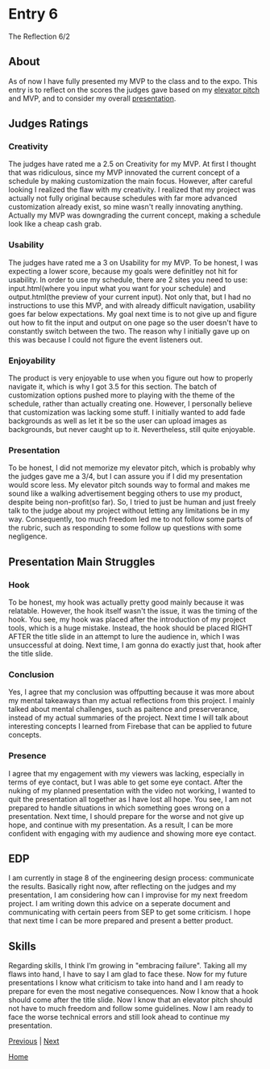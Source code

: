 # Entry 6
The Reflection 6/2


## About

As of now I have fully presented my MVP to the class and to the expo. This entry is to reflect on the scores the judges gave based on my [elevator pitch](https://docs.google.com/document/d/1Cur3qpqJhUfzkvE5os3QYdu-7uHc-YeyUuqJXg6y9jQ/edit) and MVP, and to consider my overall [presentation](https://docs.google.com/presentation/d/145qoGyJujCYushJ5XC9N0S_cIZV6e-Eh_yQElVwaBQM/edit).


## Judges Ratings

### Creativity

The judges have rated me a 2.5 on Creativity for my MVP. At first I thought that was ridiculous, since my MVP innovated the current concept of a schedule by making customization the main focus. However, after careful looking I realized the flaw with my creativity. I realized that my project was actually not fully original because schedules with far more advanced customization already exist, so mine wasn't really innovating anything. Actually my MVP was downgrading the current concept, making a schedule look like a cheap cash grab.

### Usability

The judges have rated me a 3 on Usability for my MVP. To be honest, I was expecting a lower score, because my goals were definitley not hit for usability. In order to use my schedule, there are 2 sites you need to use: input.html(where you input what you want for your schedule) and output.html(the preview of your current input). Not only that, but I had no instructions to use this MVP, and with already difficult navigation, usability goes far below expectations. My goal next time is to not give up and figure out how to fit the input and output on one page so the user doesn't have to constantly switch between the two. The reason why I initially gave up on this was because I could not figure the event listeners out.

### Enjoyability

The product is very enjoyable to use when you figure out how to properly navigate it, which is why I got 3.5 for this section. The batch of customization options pushed more to playing with the theme of the schedule, rather than actually creating one. However, I personally believe that customization was lacking some stuff. I initially wanted to add fade backgrounds as well as let it be so the user can upload images as backgrounds, but never caught up to it. Nevertheless, still quite enjoyable.

### Presentation

To be honest, I did not memorize my elevator pitch, which is probably why the judges gave me a 3/4, but I can assure you if I did my presentation would score less. My elevator pitch sounds way to formal and makes me sound like a walking advertisement begging others to use my product, despite being non-profit(so far). So, I tried to just be human and just freely talk to the judge about my project without letting any limitations be in my way. Consequently, too much freedom led me to not follow some parts of the rubric, such as responding to some follow up questions with some negligence.


## Presentation Main Struggles

### Hook

To be honest, my hook was actually pretty good mainly because it was relatable. However, the hook itself wasn't the issue, it was the timing of the hook. You see, my hook was placed after the introduction of my project tools, which is a huge mistake. Instead, the hook should be placed RIGHT AFTER the title slide in an attempt to lure the audience in, which I was unsuccessful at doing. Next time, I am gonna do exactly just that, hook after the title slide.

### Conclusion

Yes, I agree that my conclusion was offputting because it was more about my mental takeaways than my actual reflections from this project. I mainly talked about mental challenges, such as paitence and preserverance, instead of my actual summaries of the project. Next time I will talk about interesting concepts I learned from Firebase that can be applied to future concepts.

### Presence

I agree that my engagement with my viewers was lacking, especially in terms of eye contact, but I was able to get some eye contact. After the nuking of my planned presentation with the video not working, I wanted to quit the presentation all together as I have lost all hope. You see, I am not prepared to handle situations in which something goes wrong on a presentation. Next time, I should prepare for the worse and not give up hope, and continue with my presentation. As a result, I can be more confident with engaging with my audience and showing more eye contact.




## EDP

I am currently in stage 8 of the engineering design process: communicate the results. Basically right now, after reflecting on the judges and my presentation, I am considering how can I improvise for my next freedom project. I am writing down this advice on a seperate document and communicating with certain peers from SEP to get some criticism. I hope that next time I can be more prepared and present a better product.
## Skills

Regarding skills, I think I’m growing in "embracing failure". Taking all my flaws into hand, I have to say I am glad to face these. Now for my future presentations I know what criticism to take into hand and I am ready to prepare for even the most negative consequences. Now I know that a hook should come after the title slide. Now I know that an elevator pitch should not have to much freedom and follow some guidelines. Now I am ready to face the worse technical errors and still look ahead to continue my presentation.


[Previous](entry05.md) | [Next](entry07.md)

[Home](../README.md)
